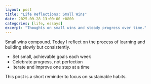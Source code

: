 ```yaml
---
layout: post
title: "Life Reflections: Small Wins"
date: 2025-09-28 13:00:00 +0800
categories: [life, essays]
excerpt: "Thoughts on small wins and steady progress over time."
---
```


Small wins compound. Today I reflect on the process of learning and building slowly but consistently.

- Set small, achievable goals each week
- Celebrate progress, not perfection
- Iterate and improve one step at a time

This post is a short reminder to focus on sustainable habits.
